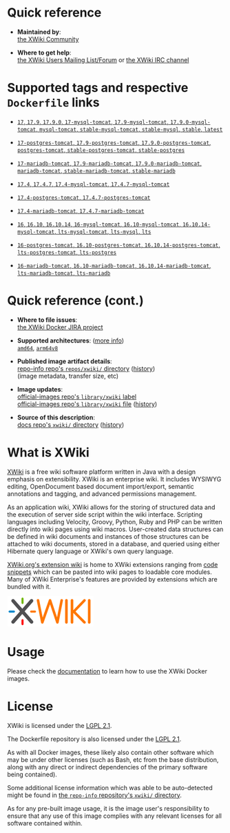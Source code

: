 <!--

********************************************************************************

WARNING:

    DO NOT EDIT "xwiki/README.md"

    IT IS AUTO-GENERATED

    (from the other files in "xwiki/" combined with a set of templates)

********************************************************************************

-->

# Quick reference

-	**Maintained by**:  
	[the XWiki Community](https://github.com/xwiki-contrib/docker-xwiki)

-	**Where to get help**:  
	[the XWiki Users Mailing List/Forum](http://dev.xwiki.org/xwiki/bin/view/Community/MailingLists) or [the XWiki IRC channel](http://dev.xwiki.org/xwiki/bin/view/Community/IRC)

# Supported tags and respective `Dockerfile` links

-	[`17`, `17.9`, `17.9.0`, `17-mysql-tomcat`, `17.9-mysql-tomcat`, `17.9.0-mysql-tomcat`, `mysql-tomcat`, `stable-mysql-tomcat`, `stable-mysql`, `stable`, `latest`](https://github.com/xwiki-contrib/docker-xwiki/blob/0e8c29920c8f4853e4cb8152f9a3d04e0b164abb/17/mysql-tomcat/Dockerfile)

-	[`17-postgres-tomcat`, `17.9-postgres-tomcat`, `17.9.0-postgres-tomcat`, `postgres-tomcat`, `stable-postgres-tomcat`, `stable-postgres`](https://github.com/xwiki-contrib/docker-xwiki/blob/0e8c29920c8f4853e4cb8152f9a3d04e0b164abb/17/postgres-tomcat/Dockerfile)

-	[`17-mariadb-tomcat`, `17.9-mariadb-tomcat`, `17.9.0-mariadb-tomcat`, `mariadb-tomcat`, `stable-mariadb-tomcat`, `stable-mariadb`](https://github.com/xwiki-contrib/docker-xwiki/blob/0e8c29920c8f4853e4cb8152f9a3d04e0b164abb/17/mariadb-tomcat/Dockerfile)

-	[`17.4`, `17.4.7`, `17.4-mysql-tomcat`, `17.4.7-mysql-tomcat`](https://github.com/xwiki-contrib/docker-xwiki/blob/f5b8a93c46ec436d3540c59f64ad0b7488cdc413/17.4/mysql-tomcat/Dockerfile)

-	[`17.4-postgres-tomcat`, `17.4.7-postgres-tomcat`](https://github.com/xwiki-contrib/docker-xwiki/blob/f5b8a93c46ec436d3540c59f64ad0b7488cdc413/17.4/postgres-tomcat/Dockerfile)

-	[`17.4-mariadb-tomcat`, `17.4.7-mariadb-tomcat`](https://github.com/xwiki-contrib/docker-xwiki/blob/f5b8a93c46ec436d3540c59f64ad0b7488cdc413/17.4/mariadb-tomcat/Dockerfile)

-	[`16`, `16.10`, `16.10.14`, `16-mysql-tomcat`, `16.10-mysql-tomcat`, `16.10.14-mysql-tomcat`, `lts-mysql-tomcat`, `lts-mysql`, `lts`](https://github.com/xwiki-contrib/docker-xwiki/blob/62a954917dc052a551a79ffb0cc2b5397fa0c4ea/16/mysql-tomcat/Dockerfile)

-	[`16-postgres-tomcat`, `16.10-postgres-tomcat`, `16.10.14-postgres-tomcat`, `lts-postgres-tomcat`, `lts-postgres`](https://github.com/xwiki-contrib/docker-xwiki/blob/62a954917dc052a551a79ffb0cc2b5397fa0c4ea/16/postgres-tomcat/Dockerfile)

-	[`16-mariadb-tomcat`, `16.10-mariadb-tomcat`, `16.10.14-mariadb-tomcat`, `lts-mariadb-tomcat`, `lts-mariadb`](https://github.com/xwiki-contrib/docker-xwiki/blob/62a954917dc052a551a79ffb0cc2b5397fa0c4ea/16/mariadb-tomcat/Dockerfile)

# Quick reference (cont.)

-	**Where to file issues**:  
	[the XWiki Docker JIRA project](http://jira.xwiki.org/browse/XDOCKER)

-	**Supported architectures**: ([more info](https://github.com/docker-library/official-images#architectures-other-than-amd64))  
	[`amd64`](https://hub.docker.com/r/amd64/xwiki/), [`arm64v8`](https://hub.docker.com/r/arm64v8/xwiki/)

-	**Published image artifact details**:  
	[repo-info repo's `repos/xwiki/` directory](https://github.com/docker-library/repo-info/blob/master/repos/xwiki) ([history](https://github.com/docker-library/repo-info/commits/master/repos/xwiki))  
	(image metadata, transfer size, etc)

-	**Image updates**:  
	[official-images repo's `library/xwiki` label](https://github.com/docker-library/official-images/issues?q=label%3Alibrary%2Fxwiki)  
	[official-images repo's `library/xwiki` file](https://github.com/docker-library/official-images/blob/master/library/xwiki) ([history](https://github.com/docker-library/official-images/commits/master/library/xwiki))

-	**Source of this description**:  
	[docs repo's `xwiki/` directory](https://github.com/docker-library/docs/tree/master/xwiki) ([history](https://github.com/docker-library/docs/commits/master/xwiki))

# What is XWiki

[XWiki](http://xwiki.org) is a free wiki software platform written in Java with a design emphasis on extensibility. XWiki is an enterprise wiki. It includes WYSIWYG editing, OpenDocument based document import/export, semantic annotations and tagging, and advanced permissions management.

As an application wiki, XWiki allows for the storing of structured data and the execution of server side script within the wiki interface. Scripting languages including Velocity, Groovy, Python, Ruby and PHP can be written directly into wiki pages using wiki macros. User-created data structures can be defined in wiki documents and instances of those structures can be attached to wiki documents, stored in a database, and queried using either Hibernate query language or XWiki's own query language.

[XWiki.org's extension wiki](http://extensions.xwiki.org) is home to XWiki extensions ranging from [code snippets](http://snippets.xwiki.org) which can be pasted into wiki pages to loadable core modules. Many of XWiki Enterprise's features are provided by extensions which are bundled with it.

![logo](https://raw.githubusercontent.com/docker-library/docs/6fb07a8dacbad5cc548b87e4c267823a4aa98660/xwiki/logo.png)

# Usage

Please check the [documentation](https://github.com/xwiki-contrib/docker-xwiki/blob/master/README.md) to learn how to use the XWiki Docker images.

# License

XWiki is licensed under the [LGPL 2.1](https://github.com/xwiki-contrib/docker-xwiki/blob/master/LICENSE).

The Dockerfile repository is also licensed under the [LGPL 2.1](https://github.com/xwiki-contrib/docker-xwiki/blob/master/LICENSE).

As with all Docker images, these likely also contain other software which may be under other licenses (such as Bash, etc from the base distribution, along with any direct or indirect dependencies of the primary software being contained).

Some additional license information which was able to be auto-detected might be found in [the `repo-info` repository's `xwiki/` directory](https://github.com/docker-library/repo-info/tree/master/repos/xwiki).

As for any pre-built image usage, it is the image user's responsibility to ensure that any use of this image complies with any relevant licenses for all software contained within.
